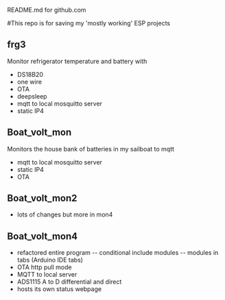 README.md for github.com

#This repo is for saving my 'mostly working' ESP projects


## frg3

Monitor refrigerator temperature and battery with
- DS18B20
- one wire
- OTA
- deepsleep
- mqtt to local mosquitto server
- static IP4

## Boat_volt_mon

Monitors the house bank of batteries in my sailboat to mqtt
- mqtt to local mosquitto server
- static IP4
- OTA

## Boat_volt_mon2
- lots of changes but more in mon4

## Boat_volt_mon4
- refactored entire program
-- conditional include modules
-- modules in tabs (Arduino IDE tabs)
- OTA http pull mode
- MQTT to local server
- ADS1115 A to D differential and direct
- hosts its own status webpage
